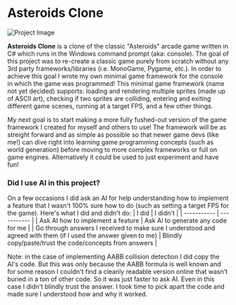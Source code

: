 # Asteroids Clone

![Project Image](https://i.imgur.com/vchvD53.png)

**Asteroids Clone** is a clone of the classic "Asteroids" arcade game written in C# which runs in the Windows command prompt (aka: console). The goal of this project was to re-create a classic game purely from scratch without any 3rd party frameworks/libraries (i.e. MonoGame, Pygame, etc.). In order to achieve this goal I wrote my own minimal game framework for the console in which the game was programmed! This minimal game framework (name not yet decided) supports: loading and rendering multiple sprites (made up of ASCII art), checking if two sprites are colliding, entering and exiting different game scenes, running at a target FPS, and a few other things.

My next goal is to start making a more fully fushed-out version of the game framework I created for myself and others to use! The framework will be as streight forward and as simple as possible so that newer game devs (like me!) can dive right into learning game programming concepts (such as world generation) before moving to more complex frameworks or full on game engines. Alternatively it could be used to just experiment and have fun!

### Did I use AI in this project?

On a few occasions I did ask an AI for help understanding how to implement a feature that I wasn't 100% sure how to do (such as setting a target FPS for the game). Here's what I did and didn't do:
| I did       | I didn't    |
| ----------- | ----------- |
| Ask AI how to implement a feature | Ask AI to generate any code for me |
| Go through answers I received to make sure I understood and agreed with them (if I used the answer given to me) | Blindly copy/paste/trust the code/concepts from answers |

Note: in the case of implementing AABB collision detection I did copy the AI's code. But this was only because the AABB formula is well known and for some reason I couldn't find a cleanly readable version online that wasn't buried in a ton of other code. So it was just faster to ask AI. Even in this case I didn't blindly trust the answer. I took time to pick apart the code and made sure I understood how and why it worked.
